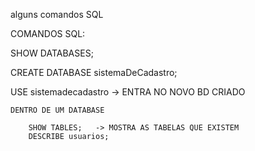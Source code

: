 alguns comandos SQL

COMANDOS SQL:

SHOW DATABASES;

CREATE DATABASE sistemaDeCadastro; 

USE sistemadecadastro -> ENTRA NO NOVO BD CRIADO

	DENTRO DE UM DATABASE
		
		SHOW TABLES;   -> MOSTRA AS TABELAS QUE EXISTEM
		DESCRIBE usuarios;
